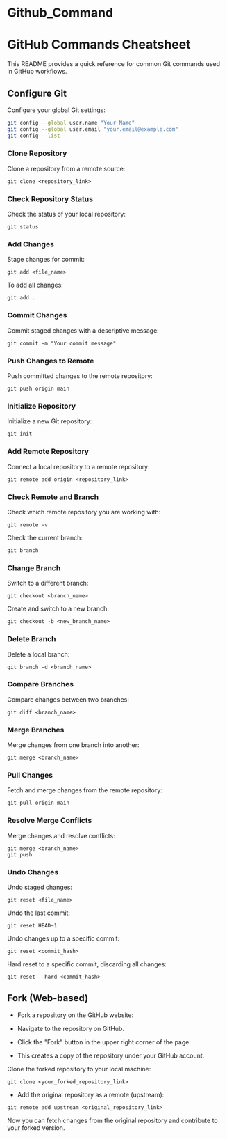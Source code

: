 # Github_Command

# GitHub Commands Cheatsheet

This README provides a quick reference for common Git commands used in GitHub workflows.

## Configure Git

Configure your global Git settings:

```bash
git config --global user.name "Your Name"
git config --global user.email "your.email@example.com"
git config --list
```


<h3>Clone Repository</h3>

Clone a repository from a remote source:

`git clone <repository_link>`

<h3>Check Repository Status</h3>

Check the status of your local repository:

`git status`

<h3>Add Changes</h3>

Stage changes for commit:

`git add <file_name>`

To add all changes:

`git add .
`

<h3>Commit Changes</h3>

Commit staged changes with a descriptive message:

`git commit -m "Your commit message"
`

<h3>Push Changes to Remote</h3>

Push committed changes to the remote repository:

`git push origin main
`

<h3>Initialize Repository</h3>

Initialize a new Git repository:

`git init`

<h3>Add Remote Repository</h3>

Connect a local repository to a remote repository:

`git remote add origin <repository_link>
`

<h3>Check Remote and Branch</h3>

Check which remote repository you are working with:

`git remote -v
`

Check the current branch:

`git branch
`

<h3>Change Branch</h3>

Switch to a different branch:

`git checkout <branch_name>
`

Create and switch to a new branch:

`git checkout -b <new_branch_name>
`

<h3>Delete Branch</h3>

Delete a local branch:

`git branch -d <branch_name>
`

<h3>Compare Branches</h3>

Compare changes between two branches:

`git diff <branch_name>
`

<h3>Merge Branches</h3>

Merge changes from one branch into another:

`git merge <branch_name>
`

<h3>Pull Changes</h3>

Fetch and merge changes from the remote repository:

`git pull origin main
`

<h3>Resolve Merge Conflicts</h3>

Merge changes and resolve conflicts:

```
git merge <branch_name>
git push
```

<h3>Undo Changes</h3>

Undo staged changes:

`git reset <file_name>
`

Undo the last commit:

`git reset HEAD~1
`

Undo changes up to a specific commit:

`git reset <commit_hash>
`

Hard reset to a specific commit, discarding all changes:

`git reset --hard <commit_hash>
`

Fork (Web-based)
-


- Fork a repository on the GitHub website:

- Navigate to the repository on GitHub.

- Click the "Fork" button in the upper right corner of the page.


- This creates a copy of the repository under your GitHub account.


Clone the forked repository to your local machine:


`git clone <your_forked_repository_link>
`

- Add the original repository as a remote (upstream):

`git remote add upstream <original_repository_link>
`

Now you can fetch changes from the original repository and contribute to your forked version.